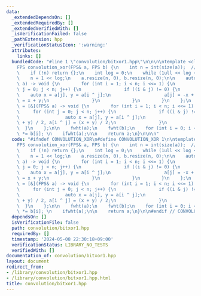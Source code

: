 ```yaml
---
data:
  _extendedDependsOn: []
  _extendedRequiredBy: []
  _extendedVerifiedWith: []
  _isVerificationFailed: false
  _pathExtension: hpp
  _verificationStatusIcon: ':warning:'
  attributes:
    links: []
  bundledCode: "#line 1 \"convolution/bitxor1.hpp\"\n\n\n\ntemplate <class FPS>\n\
    FPS convolution_xor(FPS& a, FPS b) {\n    int n = int(size(a));  // == int(size(b)\n\
    \    if (!n) return {};\n    int log = 0;\n    while (1ull << log < n) log++;\n\
    \    n = 1 << log;\n    a.resize(n, 0), b.resize(n, 0);\n\n    auto fwht = [&](FPS&\
    \ a) -> void {\n        for (int i = 1; i < n; i <<= 1) {\n            for (int\
    \ j = 0; j < n; j++) {\n                if ((i & j) != 0) {\n                \
    \    auto x = a[j], y = a[i ^ j];\n                    a[j] = -x + y, a[i ^ j]\
    \ = x + y;\n                }\n            }\n        }\n    };\n    auto ifwht\
    \ = [&](FPS& a) -> void {\n        for (int i = 1; i < n; i <<= 1) {\n       \
    \     for (int j = 0; j < n; j++) {\n                if ((i & j) != 0) {\n   \
    \                 auto x = a[j], y = a[i ^ j];\n                    a[j] = (-x\
    \ + y) / 2, a[i ^ j] = (x + y) / 2;\n                }\n            }\n      \
    \  }\n    };\n\n    fwht(a);\n    fwht(b);\n    for (int i = 0; i < n; i++) a[i]\
    \ *= b[i]; \n    ifwht(a);\n\n    return a;\n}\n\n\n"
  code: "#ifndef CONVOLUTION_XOR\n#define CONVOLUTION_XOR 1\n\ntemplate <class FPS>\n\
    FPS convolution_xor(FPS& a, FPS b) {\n    int n = int(size(a));  // == int(size(b)\n\
    \    if (!n) return {};\n    int log = 0;\n    while (1ull << log < n) log++;\n\
    \    n = 1 << log;\n    a.resize(n, 0), b.resize(n, 0);\n\n    auto fwht = [&](FPS&\
    \ a) -> void {\n        for (int i = 1; i < n; i <<= 1) {\n            for (int\
    \ j = 0; j < n; j++) {\n                if ((i & j) != 0) {\n                \
    \    auto x = a[j], y = a[i ^ j];\n                    a[j] = -x + y, a[i ^ j]\
    \ = x + y;\n                }\n            }\n        }\n    };\n    auto ifwht\
    \ = [&](FPS& a) -> void {\n        for (int i = 1; i < n; i <<= 1) {\n       \
    \     for (int j = 0; j < n; j++) {\n                if ((i & j) != 0) {\n   \
    \                 auto x = a[j], y = a[i ^ j];\n                    a[j] = (-x\
    \ + y) / 2, a[i ^ j] = (x + y) / 2;\n                }\n            }\n      \
    \  }\n    };\n\n    fwht(a);\n    fwht(b);\n    for (int i = 0; i < n; i++) a[i]\
    \ *= b[i]; \n    ifwht(a);\n\n    return a;\n}\n\n#endif // CONVOLUTION_XOR\n"
  dependsOn: []
  isVerificationFile: false
  path: convolution/bitxor1.hpp
  requiredBy: []
  timestamp: '2024-05-08 22:30:18+09:00'
  verificationStatus: LIBRARY_NO_TESTS
  verifiedWith: []
documentation_of: convolution/bitxor1.hpp
layout: document
redirect_from:
- /library/convolution/bitxor1.hpp
- /library/convolution/bitxor1.hpp.html
title: convolution/bitxor1.hpp
---
```

